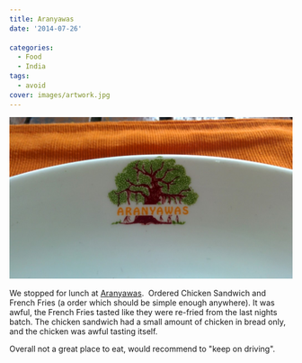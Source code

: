```yaml
---
title: Aranyawas
date: '2014-07-26'

categories:
  - Food
  - India
tags:
  - avoid
cover: images/artwork.jpg
---
```


![](images/IMG_20140726_162346-1024x583.jpg)

We stopped for lunch at [Aranyawas](https://www.tripadvisor.in/Hotel_Review-g1162449-d734784-Reviews-Aranyawas-Ranakpur_Rajasthan.html).  Ordered Chicken Sandwich and French Fries (a order which should be simple enough anywhere). It was awful, the French Fries tasted like they were re-fried from the last nights batch. The chicken sandwich had a small amount of chicken in bread only, and the chicken was awful tasting itself.

Overall not a great place to eat, would recommend to "keep on driving".
